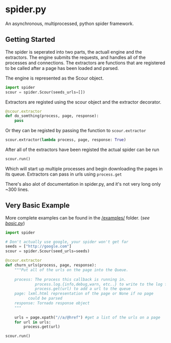 spider.py
============

An asynchronous, multiprocessed, python spider framework.

## Getting Started

The spider is seperated into two parts, the actuall engine and the extractors.
The engine submits the requests, and handles all of the processes and 
connections. The extractors are functions that are registered to be called
after a page has been loaded and parsed.

The engine is represented as the Scour object.

```python
import spider
scour = spider.Scour(seeds_urls=[])
```

Extractors are registed using the scour object and the extractor decorator.

```python
@scour.extractor
def do_somthing(process, page, response):
	pass
```

Or they can be registed by passing the function to `scour.extractor`

```python
scour.extractor(lambda process, page, response: True)
```

After all of the extractors have been registed the actual spider can be run

```python
scour.run()
```

Which will start up multiple processes and begin downloading the pages in
its queue. Extractors can pass in urls using `process.get`

There's also alot of documentation in spider.py, and it's not very long
only ~300 lines.

## Very Basic Example

More complete examples can be found in the [/examples/][2] folder. 
(*see [basic.py][1]*)

```python
import spider

# Don't actually use google, your spider won't get far
seeds = ["http://google.com"]
scour = spider.Scour(seed_urls=seeds)

@scour.extractor
def churn_urls(process, page, response):
	"""Put all of the urls on the page into the Queue.
	
	process: The process this callback is running in.
			 process.log.{info,debug,warn, etc..} to write to the log file
			 process.get(url) to add a url to the queue
	page: lxml.html representation of the page or None if no page 
		  could be parsed
	response: Tornado response object
	"""
		
	urls = page.xpath("//a/@href") #get a list of the urls on a page
	for url in urls:
		process.get(url)

scour.run()
```

  [1]: https://github.com/Joshkunz/spider.py/blob/master/examples/basic.py	"basic.py"
  [2]: https://github.com/Joshkunz/spider.py/blob/master/examples			"/examples/"

